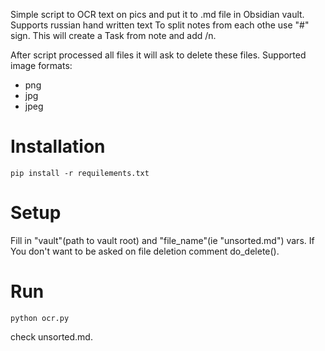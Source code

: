 Simple script to OCR text on pics and put it to .md file in Obsidian vault.
Supports russian hand written text
To split notes from each othe use "#" sign. This will create a Task from note and add /n.

After script processed all files it will ask to delete these files.
Supported image formats:
- png
- jpg
- jpeg

# Installation
```
pip install -r requilements.txt
```

# Setup
Fill in "vault"(path to vault root) and "file_name"(ie "unsorted.md") vars.
If You don't want to be asked on file deletion comment do_delete().
# Run 

```
python ocr.py
```
check unsorted.md.
